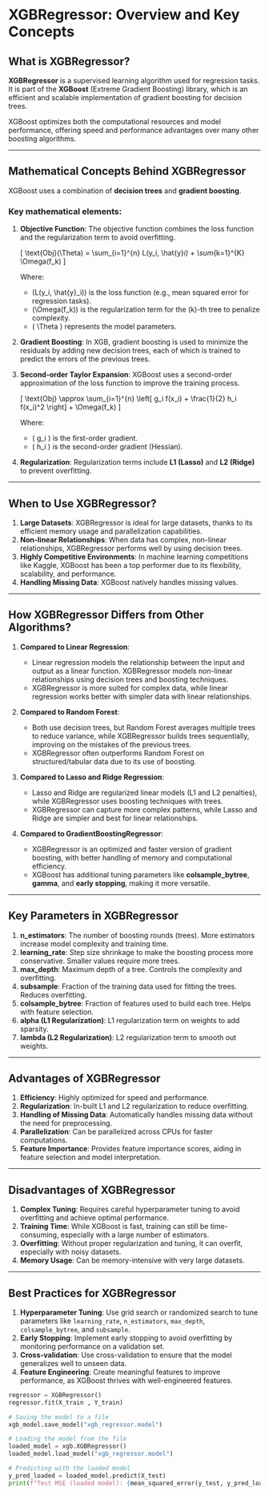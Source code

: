 # XGBRegressor: Overview and Key Concepts

## What is XGBRegressor?
**XGBRegressor** is a supervised learning algorithm used for regression tasks. It is part of the **XGBoost** (Extreme Gradient Boosting) library, which is an efficient and scalable implementation of gradient boosting for decision trees.

XGBoost optimizes both the computational resources and model performance, offering speed and performance advantages over many other boosting algorithms.

---

## Mathematical Concepts Behind XGBRegressor

XGBoost uses a combination of **decision trees** and **gradient boosting**.

### Key mathematical elements:
1. **Objective Function**:
   The objective function combines the loss function and the regularization term to avoid overfitting.

   \[
   \text{Obj}(\Theta) = \sum_{i=1}^{n} L(y_i, \hat{y}_i) + \sum_{k=1}^{K} \Omega(f_k)
   \]

   Where:
   - \(L(y_i, \hat{y}_i)\) is the loss function (e.g., mean squared error for regression tasks).
   - \(\Omega(f_k)\) is the regularization term for the \(k\)-th tree to penalize complexity.
   - \( \Theta \) represents the model parameters.

2. **Gradient Boosting**:
   In XGB, gradient boosting is used to minimize the residuals by adding new decision trees, each of which is trained to predict the errors of the previous trees.

3. **Second-order Taylor Expansion**:
   XGBoost uses a second-order approximation of the loss function to improve the training process.

   \[
   \text{Obj} \approx \sum_{i=1}^{n} \left[ g_i f(x_i) + \frac{1}{2} h_i f(x_i)^2 \right] + \Omega(f_k)
   \]

   Where:
   - \( g_i \) is the first-order gradient.
   - \( h_i \) is the second-order gradient (Hessian).

4. **Regularization**:
   Regularization terms include **L1 (Lasso)** and **L2 (Ridge)** to prevent overfitting.

---

## When to Use XGBRegressor?

1. **Large Datasets**: XGBRegressor is ideal for large datasets, thanks to its efficient memory usage and parallelization capabilities.
2. **Non-linear Relationships**: When data has complex, non-linear relationships, XGBRegressor performs well by using decision trees.
3. **Highly Competitive Environments**: In machine learning competitions like Kaggle, XGBoost has been a top performer due to its flexibility, scalability, and performance.
4. **Handling Missing Data**: XGBoost natively handles missing values.

---

## How XGBRegressor Differs from Other Algorithms?

1. **Compared to Linear Regression**:
   - Linear regression models the relationship between the input and output as a linear function. XGBRegressor models non-linear relationships using decision trees and boosting techniques.
   - XGBRegressor is more suited for complex data, while linear regression works better with simpler data with linear relationships.

2. **Compared to Random Forest**:
   - Both use decision trees, but Random Forest averages multiple trees to reduce variance, while XGBRegressor builds trees sequentially, improving on the mistakes of the previous trees.
   - XGBRegressor often outperforms Random Forest on structured/tabular data due to its use of boosting.

3. **Compared to Lasso and Ridge Regression**:
   - Lasso and Ridge are regularized linear models (L1 and L2 penalties), while XGBRegressor uses boosting techniques with trees.
   - XGBRegressor can capture more complex patterns, while Lasso and Ridge are simpler and best for linear relationships.

4. **Compared to GradientBoostingRegressor**:
   - XGBRegressor is an optimized and faster version of gradient boosting, with better handling of memory and computational efficiency.
   - XGBoost has additional tuning parameters like **colsample_bytree**, **gamma**, and **early stopping**, making it more versatile.

---

## Key Parameters in XGBRegressor

1. **n_estimators**: The number of boosting rounds (trees). More estimators increase model complexity and training time.
2. **learning_rate**: Step size shrinkage to make the boosting process more conservative. Smaller values require more trees.
3. **max_depth**: Maximum depth of a tree. Controls the complexity and overfitting.
4. **subsample**: Fraction of the training data used for fitting the trees. Reduces overfitting.
5. **colsample_bytree**: Fraction of features used to build each tree. Helps with feature selection.
6. **alpha (L1 Regularization)**: L1 regularization term on weights to add sparsity.
7. **lambda (L2 Regularization)**: L2 regularization term to smooth out weights.

---

## Advantages of XGBRegressor

1. **Efficiency**: Highly optimized for speed and performance.
2. **Regularization**: In-built L1 and L2 regularization to reduce overfitting.
3. **Handling of Missing Data**: Automatically handles missing data without the need for preprocessing.
4. **Parallelization**: Can be parallelized across CPUs for faster computations.
5. **Feature Importance**: Provides feature importance scores, aiding in feature selection and model interpretation.

---

## Disadvantages of XGBRegressor

1. **Complex Tuning**: Requires careful hyperparameter tuning to avoid overfitting and achieve optimal performance.
2. **Training Time**: While XGBoost is fast, training can still be time-consuming, especially with a large number of estimators.
3. **Overfitting**: Without proper regularization and tuning, it can overfit, especially with noisy datasets.
4. **Memory Usage**: Can be memory-intensive with very large datasets.

---

## Best Practices for XGBRegressor

1. **Hyperparameter Tuning**: Use grid search or randomized search to tune parameters like `learning_rate`, `n_estimators`, `max_depth`, `colsample_bytree`, and `subsample`.
2. **Early Stopping**: Implement early stopping to avoid overfitting by monitoring performance on a validation set.
3. **Cross-validation**: Use cross-validation to ensure that the model generalizes well to unseen data.
4. **Feature Engineering**: Create meaningful features to improve performance, as XGBoost thrives with well-engineered features.



``` python
regressor = XGBRegressor()
regressor.fit(X_train , Y_train)
```

``` py
# Saving the model to a file
xgb_model.save_model("xgb_regressor.model")

# Loading the model from the file
loaded_model = xgb.XGBRegressor()
loaded_model.load_model("xgb_regressor.model")

# Predicting with the loaded model
y_pred_loaded = loaded_model.predict(X_test)
print(f"Test MSE (loaded model): {mean_squared_error(y_test, y_pred_loaded):.2f}")

```